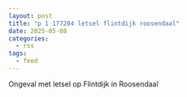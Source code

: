 ```yaml
---
layout: post
title: "p 1 177204 letsel flintdijk roosendaal"
date: 2025-05-08
categories: 
  - rss
tags: 
  - feed
---
```


Ongeval met letsel op Flintdijk in Roosendaal
